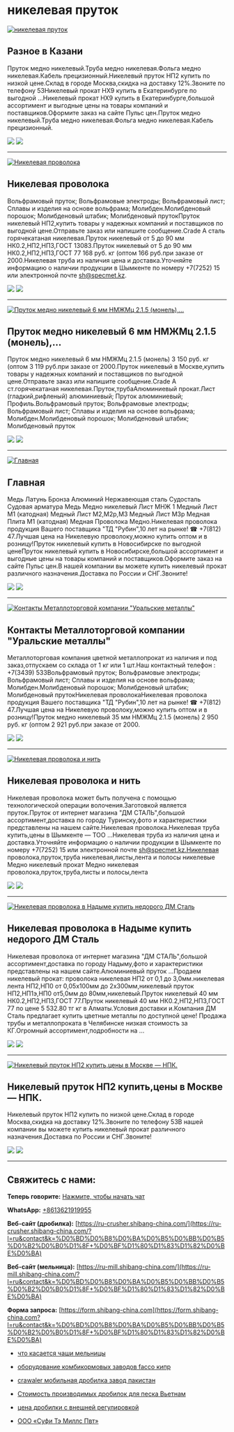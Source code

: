 # никелевая пруток

<a href="https://swt.shibang-china.com/?l=ru&img&k=%D0%BD%D0%B8%D0%BA%D0%B5%D0%BB%D0%B5%D0%B2%D0%B0%D1%8F+%D0%BF%D1%80%D1%83%D1%82%D0%BE%D0%BA" target="_blank">![никелевая пруток](http://static.shibang-china.com/all-800x300/1044.jpg)</a>

## Разное в Казани
Пруток медно никелевый.Труба медно никелевая.Фольга медно никелевая.Кабель прецизионный.Никелевый пруток НП2 купить по низкой цене.Склад в городе Москва,скидка на доставку 12%.Звоните по телефону 53Никелевый прокат НХ9 купить в Екатеринбурге по выгодной …Никелевый прокат НХ9 купить в Екатеринбурге,большой ассортимент и выгодные цены на товары компаний и поставщиков.Оформите заказ на сайте Пульс цен.Пруток медно никелевый.Труба медно никелевая.Фольга медно никелевая.Кабель прецизионный.


<a href="https://whatsapp.shibangsoft.com/WhatsApp.php" target="_blank" title="WhatsApp">![](http://static.shibang-china.com/icon/whatsapp.png)</a> <a href="https://swt.shibang-china.com/?l=ru&icon&k=%D0%BD%D0%B8%D0%BA%D0%B5%D0%BB%D0%B5%D0%B2%D0%B0%D1%8F+%D0%BF%D1%80%D1%83%D1%82%D0%BE%D0%BA" target="_blank">![](http://static.shibang-china.com/icon/chat-ru.png)</a>

---

<a href="https://swt.shibang-china.com/?l=ru&img&k=%D0%BD%D0%B8%D0%BA%D0%B5%D0%BB%D0%B5%D0%B2%D0%B0%D1%8F+%D0%BF%D1%80%D1%83%D1%82%D0%BE%D0%BA" target="_blank">![Никелевая проволока](http://static.shibang-china.com/all-800x300/1490.jpg)</a>

## Никелевая проволока
Вольфрамовый пруток; Вольфрамовые электроды; Вольфрамовый лист; Сплавы и изделия на основе вольфрама; Молибден.Молибденовый порошок; Молибденовый штабик; Молибденовый прутокПруток никелевый НП2,купить товары у надежных компаний и поставщиков по выгодной цене.Отправьте заказ или напишите сообщение.Crade A сталь горячекатаная никелевая.Пруток никелевый от 5 до 90 мм НК0.2,НП2,НП3,ГОСТ 13083.Пруток никелевый от 5 до 90 мм НК0.2,НП2,НП3,ГОСТ 77 168 руб. кг (оптом 166 руб.при заказе от 2000.Никелевая труба из наличия цена и доставка.Уточняйте информацию о наличии продукции в Шымкенте по номеру +7(7252) 15 или электронной почте sh@specmet.kz.


<a href="https://whatsapp.shibangsoft.com/WhatsApp.php" target="_blank" title="WhatsApp">![](http://static.shibang-china.com/icon/whatsapp.png)</a> <a href="https://swt.shibang-china.com/?l=ru&icon&k=%D0%BD%D0%B8%D0%BA%D0%B5%D0%BB%D0%B5%D0%B2%D0%B0%D1%8F+%D0%BF%D1%80%D1%83%D1%82%D0%BE%D0%BA" target="_blank">![](http://static.shibang-china.com/icon/chat-ru.png)</a>

---

<a href="https://swt.shibang-china.com/?l=ru&img&k=%D0%BD%D0%B8%D0%BA%D0%B5%D0%BB%D0%B5%D0%B2%D0%B0%D1%8F+%D0%BF%D1%80%D1%83%D1%82%D0%BE%D0%BA" target="_blank">![Пруток медно никелевый 6 мм НМЖМц 2.1.5 (монель),…](http://static.shibang-china.com/all-800x300/1440.jpg)</a>

## Пруток медно никелевый 6 мм НМЖМц 2.1.5 (монель),…
Пруток медно никелевый 6 мм НМЖМц 2.1.5 (монель) 3 150 руб. кг (оптом 3 119 руб.при заказе от 2000.Пруток никелевый в Москве,купить товары у надежных компаний и поставщиков по выгодной цене.Отправьте заказ или напишите сообщение.Crade A ст.горячекатаная никелевая.Пруток,трубаАлюминиевый прокат.Лист (гладкий,рифленый) алюминиевый; Пруток алюминиевый; Профиль.Вольфрамовый пруток; Вольфрамовые электроды; Вольфрамовый лист; Сплавы и изделия на основе вольфрама; Молибден.Молибденовый порошок; Молибденовый штабик; Молибденовый пруток


<a href="https://whatsapp.shibangsoft.com/WhatsApp.php" target="_blank" title="WhatsApp">![](http://static.shibang-china.com/icon/whatsapp.png)</a> <a href="https://swt.shibang-china.com/?l=ru&icon&k=%D0%BD%D0%B8%D0%BA%D0%B5%D0%BB%D0%B5%D0%B2%D0%B0%D1%8F+%D0%BF%D1%80%D1%83%D1%82%D0%BE%D0%BA" target="_blank">![](http://static.shibang-china.com/icon/chat-ru.png)</a>

---

<a href="https://swt.shibang-china.com/?l=ru&img&k=%D0%BD%D0%B8%D0%BA%D0%B5%D0%BB%D0%B5%D0%B2%D0%B0%D1%8F+%D0%BF%D1%80%D1%83%D1%82%D0%BE%D0%BA" target="_blank">![Главная](http://static.shibang-china.com/all-800x300/1285.jpg)</a>

## Главная
Медь Латунь Бронза Алюминий Нержавеющая сталь Судосталь Судовая арматура Медь Медно никелевый Лист МНЖ 1 Медный Лист М1 (катодная) Медный Лист М2,М2р,М3 Медный Лист М3р Медная Плита М1 (катодная) Медная Проволока Медно.Никелевая проволока продукция Вашего поставщика &quot;ТД &quot;Рубин&quot;,10 лет на рынке! ☎ +7(812) 47.Лучшая цена на Никелевую проволоку,можно купить оптом и в розницу!Пруток никелевый купить в Новосибирске по выгодной ценеПруток никелевый купить в Новосибирске,большой ассортимент и выгодные цены на товары компаний и поставщиков.Оформите заказ на сайте Пульс цен.В нашей компании вы можете купить никелевый прокат различного назначения.Доставка по России и СНГ.Звоните!


<a href="https://whatsapp.shibangsoft.com/WhatsApp.php" target="_blank" title="WhatsApp">![](http://static.shibang-china.com/icon/whatsapp.png)</a> <a href="https://swt.shibang-china.com/?l=ru&icon&k=%D0%BD%D0%B8%D0%BA%D0%B5%D0%BB%D0%B5%D0%B2%D0%B0%D1%8F+%D0%BF%D1%80%D1%83%D1%82%D0%BE%D0%BA" target="_blank">![](http://static.shibang-china.com/icon/chat-ru.png)</a>

---

<a href="https://swt.shibang-china.com/?l=ru&img&k=%D0%BD%D0%B8%D0%BA%D0%B5%D0%BB%D0%B5%D0%B2%D0%B0%D1%8F+%D0%BF%D1%80%D1%83%D1%82%D0%BE%D0%BA" target="_blank">![Контакты Металлоторговой компании &quot;Уральские металлы&quot;](http://static.shibang-china.com/all-800x300/920.jpg)</a>

## Контакты Металлоторговой компании &quot;Уральские металлы&quot;
Металлоторговая компания цветной металлопрокат из наличия и под заказ,отпускаем со склада от 1 кг или 1 шт.Наш контактный телефон : +7(3439) 533Вольфрамовый пруток; Вольфрамовые электроды; Вольфрамовый лист; Сплавы и изделия на основе вольфрама; Молибден.Молибденовый порошок; Молибденовый штабик; Молибденовый прутокНикелевая проволокаНикелевая проволока продукция Вашего поставщика &quot;ТД &quot;Рубин&quot;,10 лет на рынке! ☎ +7(812) 47.Лучшая цена на Никелевую проволоку,можно купить оптом и в розницу!Пруток медно никелевый 35 мм НМЖМц 2.1.5 (монель) 2 950 руб. кг (оптом 2 921 руб.при заказе от 2000.


<a href="https://whatsapp.shibangsoft.com/WhatsApp.php" target="_blank" title="WhatsApp">![](http://static.shibang-china.com/icon/whatsapp.png)</a> <a href="https://swt.shibang-china.com/?l=ru&icon&k=%D0%BD%D0%B8%D0%BA%D0%B5%D0%BB%D0%B5%D0%B2%D0%B0%D1%8F+%D0%BF%D1%80%D1%83%D1%82%D0%BE%D0%BA" target="_blank">![](http://static.shibang-china.com/icon/chat-ru.png)</a>

---

<a href="https://swt.shibang-china.com/?l=ru&img&k=%D0%BD%D0%B8%D0%BA%D0%B5%D0%BB%D0%B5%D0%B2%D0%B0%D1%8F+%D0%BF%D1%80%D1%83%D1%82%D0%BE%D0%BA" target="_blank">![Никелевая проволока и нить](http://static.shibang-china.com/all-800x300/979.jpg)</a>

## Никелевая проволока и нить
Никелевая проволока может быть получена с помощью технологической операции волочения.Заготовкой является пруток.Пруток от интернет магазина &quot;ДМ СТАЛЬ&quot;,большой ассортимент,доставка по городу Туринску,фото и характеристики представлены на нашем сайте.Никелевая проволока.Никелевая труба купить,цены в Шымкенте — ТОО …Никелевая труба из наличия цена и доставка.Уточняйте информацию о наличии продукции в Шымкенте по номеру +7(7252) 15 или электронной почте sh@specmet.kz.Никелевая проволока,пруток,труба никелевая,листы,лента и полосы никелевые Медно никелевый прокат Медно никелевая проволока,пруток,труба,листы и полосы,лента


<a href="https://whatsapp.shibangsoft.com/WhatsApp.php" target="_blank" title="WhatsApp">![](http://static.shibang-china.com/icon/whatsapp.png)</a> <a href="https://swt.shibang-china.com/?l=ru&icon&k=%D0%BD%D0%B8%D0%BA%D0%B5%D0%BB%D0%B5%D0%B2%D0%B0%D1%8F+%D0%BF%D1%80%D1%83%D1%82%D0%BE%D0%BA" target="_blank">![](http://static.shibang-china.com/icon/chat-ru.png)</a>

---

<a href="https://swt.shibang-china.com/?l=ru&img&k=%D0%BD%D0%B8%D0%BA%D0%B5%D0%BB%D0%B5%D0%B2%D0%B0%D1%8F+%D0%BF%D1%80%D1%83%D1%82%D0%BE%D0%BA" target="_blank">![Никелевая проволока в Надыме купить недорого ДМ Сталь](http://static.shibang-china.com/all-800x300/134.jpg)</a>

## Никелевая проволока в Надыме купить недорого ДМ Сталь
Никелевая проволока от интернет магазина &quot;ДМ СТАЛЬ&quot;,большой ассортимент,доставка по городу Надыму,фото и характеристики представлены на нашем сайте.Алюминиевый пруток …Продаем никелевый прокат: проволока никелевая НП2 от 0,1 до 3,0мм.никелевая лента НП2,НП0 от 0,05х100мм до 2х300мм,никелевый пруток НП2,НП1э,НП0 от5,0мм до 80мм,никелевый.Пруток никелевый 40 мм НК0.2,НП2,НП3,ГОСТ 77.Пруток никелевый 40 мм НК0.2,НП2,НП3,ГОСТ 77 по цене 5 532.80 тг кг в Алматы.Условия доставки и.Компания ДМ Сталь предлагает купить цветные металлы по доступной цене! Продажа трубы и металлопроката в Челябинске низкая стоимость за КГ.Огромный ассортимент,подробности на …


<a href="https://whatsapp.shibangsoft.com/WhatsApp.php" target="_blank" title="WhatsApp">![](http://static.shibang-china.com/icon/whatsapp.png)</a> <a href="https://swt.shibang-china.com/?l=ru&icon&k=%D0%BD%D0%B8%D0%BA%D0%B5%D0%BB%D0%B5%D0%B2%D0%B0%D1%8F+%D0%BF%D1%80%D1%83%D1%82%D0%BE%D0%BA" target="_blank">![](http://static.shibang-china.com/icon/chat-ru.png)</a>

---

<a href="https://swt.shibang-china.com/?l=ru&img&k=%D0%BD%D0%B8%D0%BA%D0%B5%D0%BB%D0%B5%D0%B2%D0%B0%D1%8F+%D0%BF%D1%80%D1%83%D1%82%D0%BE%D0%BA" target="_blank">![Никелевый пруток НП2 купить,цены в Москве — НПК.](http://static.shibang-china.com/all-800x300/599.jpg)</a>

## Никелевый пруток НП2 купить,цены в Москве — НПК.
Никелевый пруток НП2 купить по низкой цене.Склад в городе Москва,скидка на доставку 12%.Звоните по телефону 53В нашей компании вы можете купить никелевый прокат различного назначения.Доставка по России и СНГ.Звоните!

<a href="https://whatsapp.shibangsoft.com/WhatsApp.php" target="_blank" title="WhatsApp">![](http://static.shibang-china.com/icon/whatsapp.png)</a> <a href="https://swt.shibang-china.com/?l=ru&icon&k=%D0%BD%D0%B8%D0%BA%D0%B5%D0%BB%D0%B5%D0%B2%D0%B0%D1%8F+%D0%BF%D1%80%D1%83%D1%82%D0%BE%D0%BA" target="_blank">![](http://static.shibang-china.com/icon/chat-ru.png)</a>

---
## Свяжитесь с нами:

**Теперь говорите:** [Нажмите, чтобы начать чат](https://swt.shibang-china.com?l=ru&contact&k=%D0%BD%D0%B8%D0%BA%D0%B5%D0%BB%D0%B5%D0%B2%D0%B0%D1%8F+%D0%BF%D1%80%D1%83%D1%82%D0%BE%D0%BA)

**WhatsApp:**  [+8613621919955](https://whatsapp.shibangsoft.com/WhatsApp.php)

**Веб-сайт (дробилка):** [https://ru-crusher.shibang-china.com/](https://ru-crusher.shibang-china.com/?l=ru&contact&k=%D0%BD%D0%B8%D0%BA%D0%B5%D0%BB%D0%B5%D0%B2%D0%B0%D1%8F+%D0%BF%D1%80%D1%83%D1%82%D0%BE%D0%BA)

**Веб-сайт (мельница):** [https://ru-mill.shibang-china.com/](https://ru-mill.shibang-china.com/?l=ru&contact&k=%D0%BD%D0%B8%D0%BA%D0%B5%D0%BB%D0%B5%D0%B2%D0%B0%D1%8F+%D0%BF%D1%80%D1%83%D1%82%D0%BE%D0%BA)

**Форма запроса:** [https://form.shibang-china.com](https://form.shibang-china.com?l=ru&contact&k=%D0%BD%D0%B8%D0%BA%D0%B5%D0%BB%D0%B5%D0%B2%D0%B0%D1%8F+%D0%BF%D1%80%D1%83%D1%82%D0%BE%D0%BA)

* [что касается чаши мельницы](../122/%D1%87%D1%82%D0%BE%20%D0%BA%D0%B0%D1%81%D0%B0%D0%B5%D1%82%D1%81%D1%8F%20%D1%87%D0%B0%D1%88%D0%B8%20%D0%BC%D0%B5%D0%BB%D1%8C%D0%BD%D0%B8%D1%86%D1%8B.md)

* [оборудование комбикормовых заводов facco кипр](../125/%D0%BE%D0%B1%D0%BE%D1%80%D1%83%D0%B4%D0%BE%D0%B2%D0%B0%D0%BD%D0%B8%D0%B5%20%D0%BA%D0%BE%D0%BC%D0%B1%D0%B8%D0%BA%D0%BE%D1%80%D0%BC%D0%BE%D0%B2%D1%8B%D1%85%20%D0%B7%D0%B0%D0%B2%D0%BE%D0%B4%D0%BE%D0%B2%20facco%20%D0%BA%D0%B8%D0%BF%D1%80.md)

* [crawaler мобильная дробилка завод пакистан](../124/crawaler%20%D0%BC%D0%BE%D0%B1%D0%B8%D0%BB%D1%8C%D0%BD%D0%B0%D1%8F%20%D0%B4%D1%80%D0%BE%D0%B1%D0%B8%D0%BB%D0%BA%D0%B0%20%D0%B7%D0%B0%D0%B2%D0%BE%D0%B4%20%D0%BF%D0%B0%D0%BA%D0%B8%D1%81%D1%82%D0%B0%D0%BD.md)

* [Стоимость производимых дробилок для песка Вьетнам](../124/%D0%A1%D1%82%D0%BE%D0%B8%D0%BC%D0%BE%D1%81%D1%82%D1%8C%20%D0%BF%D1%80%D0%BE%D0%B8%D0%B7%D0%B2%D0%BE%D0%B4%D0%B8%D0%BC%D1%8B%D1%85%20%D0%B4%D1%80%D0%BE%D0%B1%D0%B8%D0%BB%D0%BE%D0%BA%20%D0%B4%D0%BB%D1%8F%20%D0%BF%D0%B5%D1%81%D0%BA%D0%B0%20%D0%92%D1%8C%D0%B5%D1%82%D0%BD%D0%B0%D0%BC.md)

* [цена дробилки с внешней регулировкой](../123/%D1%86%D0%B5%D0%BD%D0%B0%20%D0%B4%D1%80%D0%BE%D0%B1%D0%B8%D0%BB%D0%BA%D0%B8%20%D1%81%20%D0%B2%D0%BD%D0%B5%D1%88%D0%BD%D0%B5%D0%B9%20%D1%80%D0%B5%D0%B3%D1%83%D0%BB%D0%B8%D1%80%D0%BE%D0%B2%D0%BA%D0%BE%D0%B9.md)

* [ООО «Суфи Тэ Миллс Пвт»](../123/%D0%9E%D0%9E%D0%9E%20%C2%AB%D0%A1%D1%83%D1%84%D0%B8%20%D0%A2%D1%8D%20%D0%9C%D0%B8%D0%BB%D0%BB%D1%81%20%D0%9F%D0%B2%D1%82%C2%BB.md)